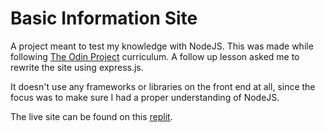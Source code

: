 # Basic Information Site

A project meant to test my knowledge with NodeJS. This was made while following [The Odin Project](https://www.theodinproject.com/lessons/nodejs-basic-informational-site) curriculum. A follow up lesson asked me to rewrite the site using express.js.

It doesn't use any frameworks or libraries on the front end at all, since the focus was to make sure I had a proper understanding of NodeJS.

The live site can be found on this [replit](https://replit.com/@DJ-Landochu/basic-informational-site).
